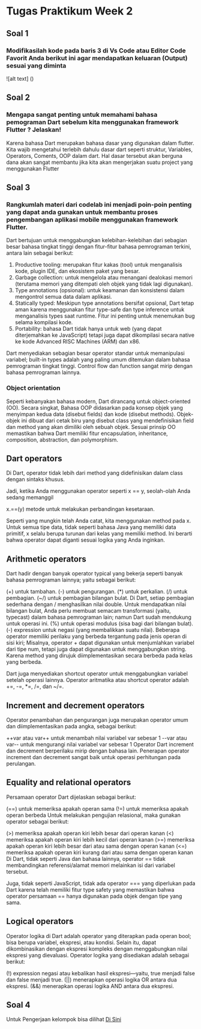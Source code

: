 # Tugas Praktikum Week 2

## Soal 1
### Modifikasilah kode pada baris 3 di Vs Code atau Editor Code Favorit Anda berikut ini agar mendapatkan keluaran (Output) sesuai yang diminta
![alt text] ()
## Soal 2
### Mengapa sangat penting untuk memahami bahasa pemograman Dart sebelum kita menggunakan framework Flutter ? Jelaskan!
Karena bahasa Dart merupakan bahasa dasar yang digunakan dalam flutter. Kita wajib mengetahui terlebih dahulu dasar dart seperti struktur, Variables, Operators, Coments, OOP dalam dart. Hal dasar tersebut akan berguna dana akan sangat membantu jika kita akan mengerjakan suatu project yang menggunakan Flutter 
## Soal 3
### Rangkumlah materi dari codelab ini menjadi poin-poin penting yang dapat anda gunakan untuk membantu proses pengembangan aplikasi mobile menggunakan framework Flutter.   
Dart bertujuan untuk menggabungkan kelebihan-kelebihan dari sebagian besar bahasa tingkat tinggi dengan fitur-fitur bahasa pemrograman terkini, antara lain sebagai berikut:

1. Productive tooling: merupakan fitur kakas (tool) untuk menganalisis kode, plugin IDE, dan ekosistem paket yang besar.
2. Garbage collection: untuk mengelola atau menangani dealokasi memori (terutama memori yang ditempati oleh objek yang tidak lagi digunakan).
3. Type annotations (opsional): untuk keamanan dan konsistensi dalam mengontrol semua data dalam aplikasi.
4. Statically typed: Meskipun type annotations bersifat opsional, Dart tetap aman karena menggunakan fitur type-safe dan type inference untuk menganalisis types saat runtime. Fitur ini penting untuk menemukan bug selama kompilasi kode.
5. Portability: bahasa Dart tidak hanya untuk web (yang dapat diterjemahkan ke JavaScript) tetapi juga dapat dikompilasi secara native ke kode Advanced RISC Machines (ARM) dan x86.

Dart menyediakan sebagian besar operator standar untuk memanipulasi variabel; built-in types adalah yang paling umum ditemukan dalam bahasa pemrograman tingkat tinggi. Control flow dan function sangat mirip dengan bahasa pemrograman lainnya.

### Object orientation
Seperti kebanyakan bahasa modern, Dart dirancang untuk object-oriented (OO). Secara singkat, Bahasa OOP didasarkan pada konsep objek yang menyimpan kedua data (disebut fields) dan kode (disebut methods). Objek-objek ini dibuat dari cetak biru yang disebut class yang mendefinisikan field dan method yang akan dimiliki oleh sebuah objek.
Sesuai prinsip OO memastikan bahwa Dart memiliki fitur encapsulation, inheritance, composition, abstraction, dan polymorphism.

## Dart operators
Di Dart, operator tidak lebih dari method yang didefinisikan dalam class dengan sintaks khusus.

Jadi, ketika Anda menggunakan operator seperti x == y, seolah-olah Anda sedang memanggil

x.==(y) metode untuk melakukan perbandingan kesetaraan.

Seperti yang mungkin telah Anda catat, kita menggunakan method pada x. Untuk semua tipe data, tidak seperti bahasa Java yang memiliki data primitif, x selalu berupa turunan dari kelas yang memiliki method. Ini berarti bahwa operator dapat diganti sesuai logika yang Anda inginkan.

## Arithmetic operators
Dart hadir dengan banyak operator typical yang bekerja seperti banyak bahasa pemrograman lainnya; yaitu sebagai berikut:

(+) untuk tambahan.
(-) untuk pengurangan.
(*) untuk perkalian.
(/) untuk pembagian.
(~/) untuk pembagian bilangan bulat. Di Dart, setiap pembagian sederhana dengan / menghasilkan nilai double. Untuk mendapatkan nilai bilangan bulat, Anda perlu membuat semacam transformasi (yaitu, typecast) dalam bahasa pemrograman lain; namun Dart sudah mendukung untuk operasi ini.
(%) untuk operasi modulus (sisa bagi dari bilangan bulat).
(-) expression untuk negasi (yang membalikkan suatu nilai).
Beberapa operator memiliki perilaku yang berbeda tergantung pada jenis operan di sisi kiri; Misalnya, operator + dapat digunakan untuk menjumlahkan variabel dari tipe num, tetapi juga dapat digunakan untuk menggabungkan string. Karena method yang dirujuk diimplementasikan secara berbeda pada kelas yang berbeda.

Dart juga menyediakan shortcut operator untuk menggabungkan variabel setelah operasi lainnya. Operator aritmatika atau shortcut operator adalah +=, -=, *=, /=, dan ~/=.

## Increment and decrement operators
Operator penambahan dan pengurangan juga merupakan operator umum dan diimplementasikan pada angka, sebagai berikut:

++var atau var++ untuk menambah nilai variabel var sebesar 1
--var atau var-- untuk mengurangi nilai variabel var sebesar 1
Operator Dart increment dan decrement berperilaku mirip dengan bahasa lain. Penerapan operator increment dan decrement sangat baik untuk operasi perhitungan pada perulangan.

## Equality and relational operators
Persamaan operator Dart dijelaskan sebagai berikut:

(==) untuk memeriksa apakah operan sama
(!=) untuk memeriksa apakah operan berbeda
Untuk melakukan pengujian relasional, maka gunakan operator sebagai berikut:

(>) memeriksa apakah operan kiri lebih besar dari operan kanan
(<) memeriksa apakah operan kiri lebih kecil dari operan kanan
(>=) memeriksa apakah operan kiri lebih besar dari atau sama dengan operan kanan
(<=) memeriksa apakah operan kiri kurang dari atau sama dengan operan kanan
Di Dart, tidak seperti Java dan bahasa lainnya, operator == tidak membandingkan referensi/alamat memori melainkan isi dari variabel tersebut.

Juga, tidak seperti JavaScript, tidak ada operator === yang diperlukan pada Dart karena telah memiliki fitur type safety yang memastikan bahwa operator persamaan == hanya digunakan pada objek dengan tipe yang sama.

## Logical operators
Operator logika di Dart adalah operator yang diterapkan pada operan bool; bisa berupa variabel, ekspresi, atau kondisi. Selain itu, dapat dikombinasikan dengan ekspresi kompleks dengan menggabungkan nilai ekspresi yang dievaluasi. Operator logika yang disediakan adalah sebagai berikut:

(!)  expression negasi atau kebalikan hasil ekspresi—yaitu, true menjadi false dan false menjadi true.
(||) menerapkan operasi logika OR antara dua ekspresi.
(&&) menerapkan operasi logika AND antara dua ekspresi.
## Soal 4
Untuk Pengerjaan kelompok bisa dilihat [Di Sini](https://github.com/alizul01/2141720088-mobile-2023/blob/master/week-02/TASKS-4.md)